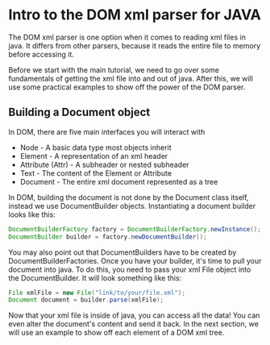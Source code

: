 # Intro to the DOM xml parser for JAVA

The DOM xml parser is one option when it comes to reading xml files in java. It differs from other parsers, because it reads the entire file to memory before accessing it.

Before we start with the main tutorial, we need to go over some fundamentals of getting the xml file into and out of java. After this, we will use some practical examples to show off the power of the DOM parser.

## Building a Document object

In DOM, there are five main interfaces you will interact with

- Node - A basic data type most objects inherit
- Element - A representation of an xml header
- Attribute (Attr) - A subheader or nested subheader
- Text - The content of the Element or Attribute
- Document - The entire xml document represented as a tree

In DOM, building the document is not done by the Document class itself, instead we use DocumentBuilder objects. Instantiating a document builder looks like this:

```java
DocumentBuilderFactory factory = DocumentBuilderFactory.newInstance();
DocumentBuilder builder = factory.newDocumentBuilder();
```

You may also point out that DocumentBuilders have to be created by DocumentBuilderFactories. Once you have your builder, it's time to pull your document into java. To do this, you need to pass your xml File object into the DocumentBuilder. It will look something like this:

```java
File xmlFile = new File("link/to/your/file.xml");
Document document = builder.parse(xmlFile);
```

Now that your xml file is inside of java, you can access all the data! You can even alter the document's content and send it back. In the next section, we will use an example to show off each element of a DOM xml tree.

